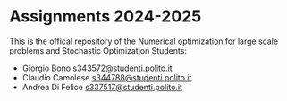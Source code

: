 # Assignments 2024-2025 
This is the offical repository of the Numerical optimization for large scale problems and Stochastic Optimization
Students:
- Giorgio Bono s343572@studenti.polito.it
- Claudio Camolese s344788@studenti.polito.it
- Andrea Di Felice s337517@studenti.polito.it
